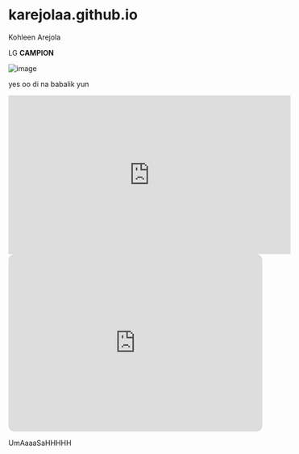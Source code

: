 # karejolaa.github.io
Kohleen Arejola

LG **CAMPION**

![image](https://user-images.githubusercontent.com/122416209/212213969-0e31c5fd-285a-4d8f-a3f7-5af2c0b6ffac.png)

yes oo di na babalik yun 

<iframe width="560" height="315" src="https://www.youtube.com/embed/jAp2Mainl0k" title="YouTube video player" frameborder="0" allow="accelerometer; autoplay; clipboard-write; encrypted-media; gyroscope; picture-in-picture; web-share" allowfullscreen></iframe>


<iframe style="border-radius:12px" src="https://open.spotify.com/embed/playlist/2nPM8ZIzPi1ZTwW42VXOFI?utm_source=generator" width="100%" height="352" frameBorder="0" allowfullscreen="" allow="autoplay; clipboard-write; encrypted-media; fullscreen; picture-in-picture" loading="lazy"></iframe>

UmAaaaSaHHHHH

